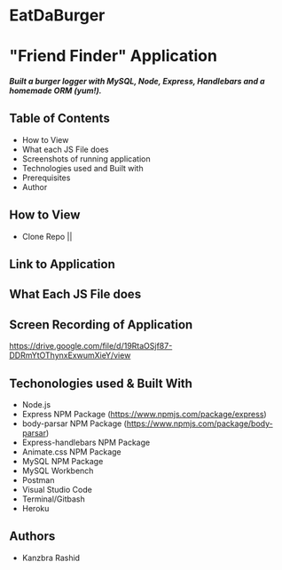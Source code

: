 # EatDaBurger

 # "Friend Finder" Application
##### Built a burger logger with MySQL, Node, Express, Handlebars and a homemade ORM (yum!). 

## Table of Contents
* How to View
* What each JS File does
* Screenshots of running application
* Technologies used and Built with
* Prerequisites
* Author


## How to View
* Clone Repo || 

## Link to Application


 
 ## What Each JS File does


 ## Screen Recording of Application

https://drive.google.com/file/d/19RtaOSjf87-DDRmYtOThynxExwumXieY/view
 

    
 ## Techonologies used & Built With
 * Node.js
 * Express NPM Package (https://www.npmjs.com/package/express)
 * body-parsar NPM Package (https://www.npmjs.com/package/body-parsar)
 * Express-handlebars NPM Package
 * Animate.css NPM Package 
 * MySQL NPM Package
 * MySQL Workbench
 * Postman
 * Visual Studio Code
 * Terminal/Gitbash
 * Heroku

## Authors
 * Kanzbra Rashid
